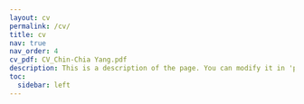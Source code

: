```yaml
---
layout: cv
permalink: /cv/
title: cv
nav: true
nav_order: 4
cv_pdf: CV_Chin-Chia Yang.pdf
description: This is a description of the page. You can modify it in 'pages/_cv.md'. You can also change or remove the top pdf download button.
toc:
  sidebar: left
---
```

